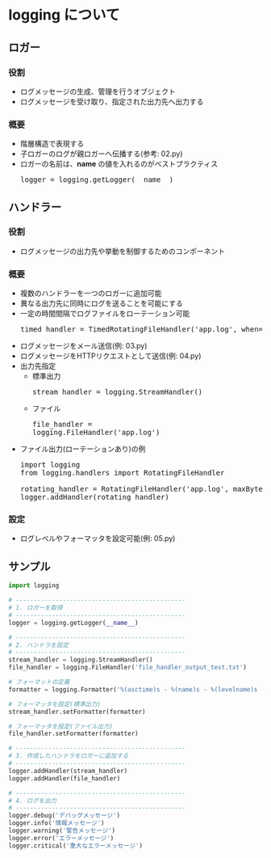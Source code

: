 # logging について

## ロガー

### 役割

- ログメッセージの生成、管理を行うオブジェクト
- ログメッセージを受け取り、指定された出力先へ出力する

### 概要

- 階層構造で表現する
- 子ロガーのログが親ロガーへ伝播する(参考: 02.py)
- ロガーの名前は、__name__ の値を入れるのがベストプラクティス
    <pre>logger = logging.getLogger(__name__)</pre>


## ハンドラー

### 役割

- ログメッセージの出力先や挙動を制御するためのコンポーネント

### 概要

- 複数のハンドラーを一つのロガーに追加可能
- 異なる出力先に同時にログを送ることを可能にする
- 一定の時間間隔でログファイルをローテーション可能
    <pre>timed_handler = TimedRotatingFileHandler('app.log', when='midnight', interval=1)</pre>
- ログメッセージをメール送信(例: 03.py)
- ログメッセージをHTTPリクエストとして送信(例: 04.py)
- 出力先指定
  - 標準出力
    <pre>stream_handler = logging.StreamHandler()</pre>
  - ファイル
　　<pre>file_handler = logging.FileHandler('app.log')</pre>
- ファイル出力(ローテーションあり)の例
  <pre>
  import logging
  from logging.handlers import RotatingFileHandler

  rotating_handler = RotatingFileHandler('app.log', maxBytes=2000, backupCount=5)
  logger.addHandler(rotating_handler)
  </pre>

### 設定

- ログレベルやフォーマッタを設定可能(例: 05.py)

## サンプル

```python
import logging

# -----------------------------------------------
# 1. ロガーを取得
# -----------------------------------------------
logger = logging.getLogger(__name__)

# -----------------------------------------------
# 2. ハンドラを設定
# -----------------------------------------------
stream_handler = logging.StreamHandler()
file_handler = logging.FileHandler('file_handler_output_test.txt')

# フォーマットの定義
formatter = logging.Formatter('%(asctime)s - %(name)s - %(levelname)s - %(message)s')

# フォーマッタを設定(標準出力)
stream_handler.setFormatter(formatter)

# フォーマッタを設定(ファイル出力)
file_handler.setFormatter(formatter)

# -----------------------------------------------
# 3. 作成したハンドラをロガーに追加する
# -----------------------------------------------
logger.addHandler(stream_handler)
logger.addHandler(file_handler)

# -----------------------------------------------
# 4. ログを出力
# -----------------------------------------------
logger.debug('デバッグメッセージ')
logger.info('情報メッセージ')
logger.warning('警告メッセージ')
logger.error('エラーメッセージ')
logger.critical('重大なエラーメッセージ')
